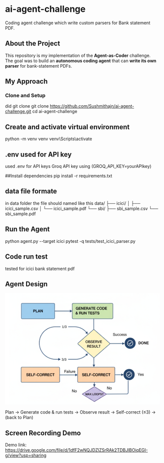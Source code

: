 # ai-agent-challenge
Coding agent challenge which write custom parsers for Bank statement PDF.


## About the Project
This repository is my implementation of the **Agent-as-Coder** challenge.  
The goal was to build an **autonomous coding agent** that can **write its own parser** for bank-statement PDFs.  

## My Approach

### Clone and Setup
did git clone 
git clone https://github.com/Sushmithajn/ai-agent-challenge.git
cd ai-agent-challenge

## Create and activate virtual environment
python -m venv venv
venv\Scripts\activate

## .env used for API key
used .env for API keys 
Groq API key using (GROQ_API_KEY=yourAPIkey)

##Install dependencies
pip install -r requirements.txt

## data file formate
in data folder the file should named like this 
data/
├── icici/
│   ├── icici_sample.csv
│   └── icici_sample.pdf
└── sbi/
    ├── sbi_sample.csv
    └── sbi_sample.pdf

## Run the Agent
python agent.py --target icici
pytest -q tests/test_icici_parser.py

## Code run test
tested for icici bank statement pdf

## Agent Design

![Agent Design Diagram](Diagram.png)
         
Plan → Generate code & run tests → Observe result → Self-correct (≤3) → (back to Plan)


## Screen Recording Demo
Demo link: https://drive.google.com/file/d/1dfF2wNQJDZlZSrRAk2TDBJlBOiqEGI-g/view?usp=sharing


